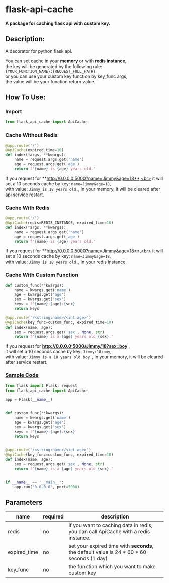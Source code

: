 # flask-api-cache
**A package for caching flask api with custom key.**


## Description:
A decorator for python flask api.

You can set cache in your **memory** or with **redis instance**,<br>
the key will be generated by the following rule:<br>
`{YOUR_FUNCTION_NAME}:{REQUEST_FULL_PATH}`<br>
or you can use your custom key function by key_func args,<br>
the value will be your function return value.<br>

## How To Use:

### Import
```python
from flask_api_cache import ApiCache
```
### Cache Without Redis
```python
@app.route('/')
@ApiCache(expired_time=10)
def index(*args, **kwargs):
    name = request.args.get('name')
    age = request.args.get('age')
    return f'{name} is {age} years old.'
```
If you request for **http://0.0.0.0:5000?name=Jimmy&age=18**,<br>
it will set a 10 seconds cache by key: `name=Jimmy&age=18`,<br>
                     with value: `Jimmy is 18 years old.`,
in your memory, it will be cleared after api service restart.

### Cache With Redis
```python
@app.route('/')
@ApiCache(redis=REDIS_INSTANCE, expired_time=10)
def index(*args, **kwargs):
    name = request.args.get('name')
    age = request.args.get('age')
    return f'{name} is {age} years old.'
```
If you request for **http://0.0.0.0:5000?name=Jimmy&age=18**,<br>
it will set a 10 seconds cache by key: `name=Jimmy&age=18`,<br>
                     with value: `Jimmy is 18 years old.`,
in your redis instance.

### Cache With Custom Function
```python
def custom_func(**kwargs):
    name = kwargs.get('name')
    age = kwargs.get('age')
    sex = kwargs.get('sex')
    keys = f'{name}:{age}:{sex}'
    return keys

@app.route('/<string:name>/<int:age>')
@ApiCache(key_func=custom_func, expired_time=10)
def index(name, age):
    sex = request.args.get('sex', None, str)
    return f'{name} is a {age} years old {sex}.'
```
If you request for **http://0.0.0.0:5000/Jimmy/18?sex=boy** ,<br>
it will set a 10 seconds cache by key: `Jimmy:18:boy`,<br>
                     with value: `Jimmy is a 18 years old boy.`,
in your memory, it will be cleared after service restart.

### [Sample Code](https://github.com/chienfeng0719/flask-api-cache/blob/develop/example.py)
```python
from flask import Flask, request
from flask_api_cache import ApiCache

app = Flask(__name__)


def custom_func(**kwargs):
    name = kwargs.get('name')
    age = kwargs.get('age')
    sex = kwargs.get('sex')
    keys = f'{name}:{age}:{sex}'
    return keys


@app.route('/<string:name>/<int:age>')
@ApiCache(key_func=custom_func, expired_time=10)
def index(name, age):
    sex = request.args.get('sex', None, str)
    return f'{name} is a {age} years old {sex}.'


if __name__ == '__main__':
    app.run('0.0.0.0', port=5000)
```


## Parameters

|name|required|description|
|----|--------|-----------|
|redis|no|if you want to caching data in redis, you can call ApiCache with a redis instance.|
|expired_time|no|set your expired time with **seconds**, the default value is 24 * 60 * 60 seconds (1 day)|
|key_func|no|the function which you want to make custom key|
